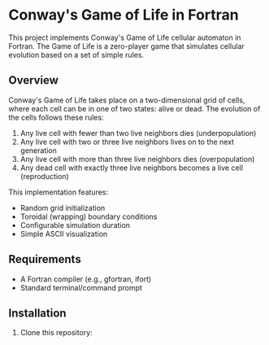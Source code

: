 # Conway's Game of Life in Fortran

This project implements Conway's Game of Life cellular automaton in Fortran. The Game of Life is a zero-player game that simulates cellular evolution based on a set of simple rules.

## Overview

Conway's Game of Life takes place on a two-dimensional grid of cells, where each cell can be in one of two states: alive or dead. The evolution of the cells follows these rules:

1. Any live cell with fewer than two live neighbors dies (underpopulation)
2. Any live cell with two or three live neighbors lives on to the next generation
3. Any live cell with more than three live neighbors dies (overpopulation)
4. Any dead cell with exactly three live neighbors becomes a live cell (reproduction)

This implementation features:
- Random grid initialization
- Toroidal (wrapping) boundary conditions
- Configurable simulation duration
- Simple ASCII visualization

## Requirements

- A Fortran compiler (e.g., gfortran, ifort)
- Standard terminal/command prompt

## Installation

1. Clone this repository:
